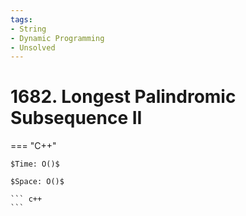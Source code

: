 ```yaml
---
tags:
- String
- Dynamic Programming
- Unsolved
---
```



# 1682. Longest Palindromic Subsequence II

=== "C++"

    $Time: O()$

    $Space: O()$

    ``` c++
    ```